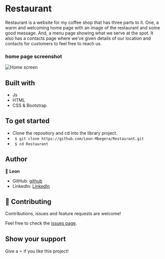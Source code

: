# Restaurant

Restaurant is a website for my coffee shop that has three parts to it. One, a warm and welcoming home page with an image of the restaurant and some good message. And, a menu page showing what we serve at the spot. It also has a contacts page where we've given details of our location and contacts for customers to feel free to reach us.

### home page screenshot
<img src="./images/homeScreen.png" alt="Home screen">

## Built with
- Js
- HTML
- CSS & Bootstrap

## To get started

- Clone the repository and cd into the library project.
- ` $ git clone https://github.com/Leon-Mbegera/Restaurant.git` 
- ` $ cd Restaurant`

## Author

👤 **Leon**

- GitHub: [github](https://github.com/Leon-Mbegera)
- LinkedIn: [LinkedIn](https://www.linkedin.com/in/leon-mbegera)


## 🤝 Contributing

Contributions, issues and feature requests are welcome!

Feel free to check the [issues page](https://github.com/Leon-Mbegera/Restaurant/issues/).

## Show your support

Give a ⭐️ if you like this project!